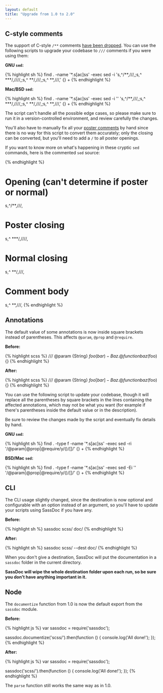 ```yaml
---
layout: default
title: "Upgrade from 1.0 to 2.0"
---
```


## C-style comments

The support of C-style `/**` comments [have been dropped][issue-326].
You can use the following scripts to upgrade your codebase to `///`
comments if you were using them:

**GNU `sed`:**

{% highlight sh %}
find . -name '*.s[ac]ss' -exec sed -i 's,^/\*\*,///,;s,^  *\*\*/,////,;s,^  *\*/,///,;s,^  *\*,///,' {} +
{% endhighlight %}

**Mac/BSD `sed`:**

{% highlight sh %}
find . -name '*.s[ac]ss' -exec sed -i '' 's,^/\*\*,///,;s,^  *\*\*/,////,;s,^  *\*/,///,;s,^  *\*,///,' {} +
{% endhighlight %}

The script can't handle all the possible edge cases, so please make sure
to run it in a version-controlled environment, and review carefully the
changes.

You'll also have to manually fix all your [poster comments] by hand
since there is no way for this script to convert them accurately; only
the closing can be converted, but you'll need to add a `/` to all poster
openings.

If you want to know more on what's happening in these cryptic `sed`
commands, here is the commented `sed` source:

{% endhighlight %}
# Opening (can't determine if poster or normal)
s,^/\*\*,///,

# Poster closing
s,^  *\*\*/,////,

# Normal closing
s,^  *\*/,///,

# Comment body
s,^  *\*,///,
{% endhighlight %}

[issue-326]: https://github.com/SassDoc/sassdoc/issues/326
[poster comments]: http://sassdoc.com/file-level-annotations/

## Annotations

The default value of some annotations is now inside square brackets
instead of parentheses. This affects `@param`, `@prop` and `@require`.

**Before:**

{% highlight scss %}
/// @param {String} $foo (bar) - Baz.
@function baz($foo) {}
{% endhighlight %}

**After:**

{% highlight scss %}
/// @param {String} $foo [bar] - Baz.
@function baz($foo) {}
{% endhighlight %}

You can use the following script to update your codebase, though
it will replace all the parentheses by square brackets in the lines
containing the affected annotations, which may not be what you want
(for example if there's parentheses inside the default value or in
the description).

Be sure to review the changes made by the script and eventually fix
details by hand.


**GNU `sed`:**

{% highlight sh %}
find . -type f -name '*.s[ac]ss' -exec sed -ri '/@param|@prop|@require/y/()/[]/' {} +
{% endhighlight %}

**BSD/Mac `sed`:**

{% highlight sh %}
find . -type f -name '*.s[ac]ss' -exec sed -Ei '' '/@param|@prop|@require/y/\(\)/\[\]/' {} +
{% endhighlight %}

## CLI

The CLI usage slightly changed, since the destination is now optional
and configurable with an option instead of an argument, so you'll have
to update your scripts using SassDoc if you have any.

**Before:**

{% highlight sh %}
sassdoc scss/ doc/
{% endhighlight %}

**After:**

{% highlight sh %}
sassdoc scss/ --dest doc/
{% endhighlight %}

When you don't give a destination, SassDoc will put the documentation in
a `sassdoc` folder in the current directory.

**SassDoc will wipe the whole destination folder upon each run, so be
sure you don't have anything important in it.**

## Node

The `documentize` function from 1.0 is now the default export from the
`sassdoc` module.

**Before:**

{% highlight js %}
var sassdoc = require('sassdoc');

sassdoc.documentize('scss/').then(function () {
  console.log('All done!');
});
{% endhighlight %}

**After:**

{% highlight js %}
var sassdoc = require('sassdoc');

sassdoc('scss/').then(function () {
  console.log('All done!');
});
{% endhighlight %}

The `parse` function still works the same way as in 1.0.

